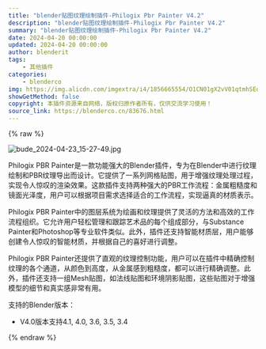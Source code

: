 ```yaml
---
title: "blender贴图纹理绘制插件-Philogix Pbr Painter V4.2"
description: "blender贴图纹理绘制插件-Philogix Pbr Painter V4.2"
summary: "blender贴图纹理绘制插件-Philogix Pbr Painter V4.2"
date: 2024-04-20 00:00:00
updated: 2024-04-20 00:00:00
author: blenderit
tags: 
    - 其他插件
categories:
    - blenderco
img: https://img.alicdn.com/imgextra/i4/1856665554/O1CN01gX2vV01qtmhSEdPRC_!!1856665554.jpg
showGetMethod: false
copyright: 本插件资源来自网络，版权归原作者所有，仅供交流学习使用！
source_link: https://blenderco.cn/83676.html
---
```


{% raw %}
<p><img class="aligncenter" src="https://img.alicdn.com/imgextra/i4/1856665554/O1CN01gX2vV01qtmhSEdPRC_!!1856665554.jpg" alt="bude_2024-04-23_15-27-49.jpg"></p><p class="">Philogix PBR Painter是一款功能强大的Blender插件，专为在Blender中进行纹理绘制和PBR纹理导出而设计。它提供了一系列网格贴图，用于增强纹理处理过程，实现令人惊叹的渲染效果。这款插件支持两种强大的PBR工作流程：金属粗糙度和镜面光泽度，用户可以根据项目需求选择适合的工作流程，实现逼真的材质表示。</p><p class="">Philogix PBR Painter中的图层系统为绘画和纹理提供了灵活的方法和高效的工作流程组织。它允许用户轻松管理和跟踪艺术品的每个组成部分，与Substance Painter和Photoshop等专业软件类似。此外，插件还支持智能材质层，用户能够创建令人惊叹的智能材质，并根据自己的喜好进行调整。</p><p class="">Philogix PBR Painter还提供了直观的纹理控制功能，用户可以在插件中精确控制纹理的各个通道，从颜色到高度，从金属感到粗糙度，都可以进行精确调整。此外，插件还支持一组Mesh贴图，如法线贴图和环境阴影贴图，这些贴图对于增强模型的细节和真实感非常有用。</p><p>支持的Blender版本：</p><ul>
<li>V4.0版本支持4.1, 4.0, 3.6, 3.5, 3.4</li>
</ul>
<div style="display: none">blenderco</div>
{% endraw %}